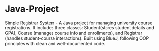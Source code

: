 # Java-Project
Simple Registrar System - A Java project for managing university course registrations. It includes three classes: Student(stores student details and GPA), Course (manages course info and enrollments), and Registrar (handles student-course interactions). Built using BlueJ, following OOP principles with clean and well-documented code.
